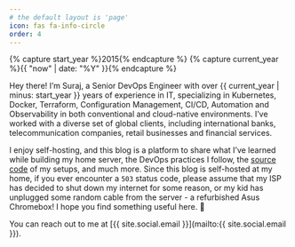```yaml
---
# the default layout is 'page'
icon: fas fa-info-circle
order: 4
---
```

{% capture start_year %}2015{% endcapture %}
{% capture current_year %}{{ "now" | date: "%Y" }}{% endcapture %}

Hey there! I’m Suraj, a Senior DevOps Engineer with over {{ current_year | minus: start_year }} years of experience in IT, specializing in Kubernetes, Docker, Terraform, Configuration Management, CI/CD, Automation and Observability in both conventional and cloud-native environments. I’ve worked with a diverse set of global clients, including international banks, telecommunication companies, retail businesses and financial services.

I enjoy self-hosting, and this blog is a platform to share what I’ve learned while building my home server, the DevOps practices I follow, the [source code](https://github.com/c0depool/c0depool-blog) of my setups, and much more. Since this blog is self-hosted at my home, if you ever encounter a `503` status code, please assume that my ISP has decided to shut down my internet for some reason, or my kid has unplugged some random cable from the server - a refurbished Asus Chromebox! I hope you find something useful here. 🙂

You can reach out to me at [{{ site.social.email }}](mailto:{{ site.social.email }}).